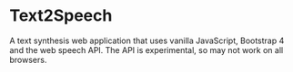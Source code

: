 # Text2Speech
A text synthesis web application that uses vanilla JavaScript, Bootstrap 4 and the web speech API.
The API is experimental, so may not work on all browsers.

